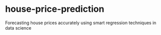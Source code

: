 # house-price-prediction
Forecasting house prices accurately using smart regression techniques in data science
